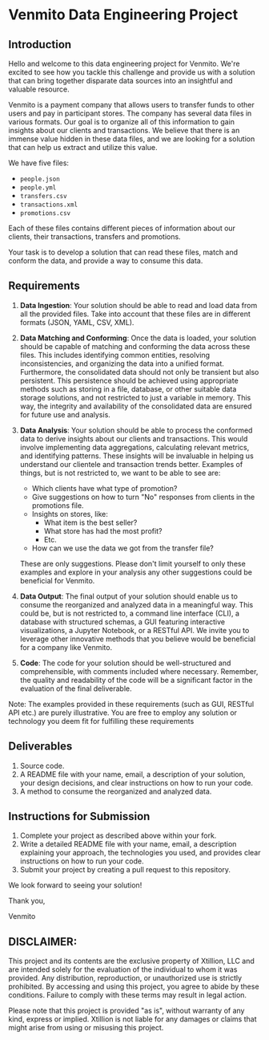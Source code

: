 # Venmito Data Engineering Project

## Introduction

Hello and welcome to this data engineering project for Venmito. We're excited to see how you tackle this challenge and provide us with a solution that can bring together disparate data sources into an insightful and valuable resource.

Venmito is a payment company that allows users to transfer funds to other users and pay in participant stores. The company has several data files in various formats. Our goal is to organize all of this information to gain insights about our clients and transactions. We believe that there is an immense value hidden in these data files, and we are looking for a solution that can help us extract and utilize this value.

We have five files:

- `people.json`
- `people.yml`
- `transfers.csv`
- `transactions.xml`
- `promotions.csv`

Each of these files contains different pieces of information about our clients, their transactions, transfers and promotions.

Your task is to develop a solution that can read these files, match and conform the data, and provide a way to consume this data.

## Requirements

1. **Data Ingestion**: Your solution should be able to read and load data from all the provided files. Take into account that these files are in different formats (JSON, YAML, CSV, XML).

2. **Data Matching and Conforming**: Once the data is loaded, your solution should be capable of matching and conforming the data across these files. This includes identifying common entities, resolving inconsistencies, and organizing the data into a unified format. Furthermore, the consolidated data should not only be transient but also persistent. This persistence should be achieved using appropriate methods such as storing in a file, database, or other suitable data storage solutions, and not restricted to just a variable in memory. This way, the integrity and availability of the consolidated data are ensured for future use and analysis.

3. **Data Analysis**: Your solution should be able to process the conformed data to derive insights about our clients and transactions. This would involve implementing data aggregations, calculating relevant metrics, and identifying patterns. These insights will be invaluable in helping us understand our clientele and transaction trends better. Examples of things, but is not restricted to, we want to be able to see are:
    - Which clients have what type of promotion?
    - Give suggestions on how to turn "No" responses from clients in the promotions file.
    - Insights on stores, like:
        - What item is the best seller?
        - What store has had the most profit?
        - Etc.
    - How can we use the data we got from the transfer file?
  
    These are only suggestions. Please don't limit yourself to only these examples and explore in your analysis any other suggestions could be beneficial for Venmito.

4. **Data Output**: The final output of your solution should enable us to consume the reorganized and analyzed data in a meaningful way. This could be, but is not restricted to, a command line interface (CLI), a database with structured schemas, a GUI featuring interactive visualizations, a Jupyter Notebook, or a RESTful API. We invite you to leverage other innovative methods that you believe would be beneficial for a company like Venmito.

5. **Code**: The code for your solution should be well-structured and comprehensible, with comments included where necessary. Remember, the quality and readability of the code will be a significant factor in the evaluation of the final deliverable.

Note: The examples provided in these requirements (such as GUI, RESTful API etc.) are purely illustrative. You are free to employ any solution or technology you deem fit for fulfilling these requirements

## Deliverables

1. Source code.
2. A README file with your name, email, a description of your solution, your design decisions, and clear instructions on how to run your code.
3. A method to consume the reorganized and analyzed data.

## Instructions for Submission

1. Complete your project as described above within your fork.
2. Write a detailed README file with your name, email, a description explaining your approach, the technologies you used, and provides clear instructions on how to run your code.
3. Submit your project by creating a pull request to this repository.

We look forward to seeing your solution!

Thank you,

Venmito

## DISCLAIMER:

This project and its contents are the exclusive property of Xtillion, LLC and are intended solely for the evaluation of the individual to whom it was provided. Any distribution, reproduction, or unauthorized use is strictly prohibited. By accessing and using this project, you agree to abide by these conditions. Failure to comply with these terms may result in legal action.

Please note that this project is provided "as is", without warranty of any kind, express or implied. Xtillion is not liable for any damages or claims that might arise from using or misusing this project.
